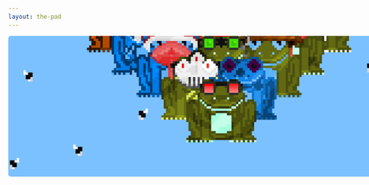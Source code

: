 ```yaml
---
layout: the-pad
---
```

<title>Fresh Frogs NFT 🍀 The Pad</title>
<img src="../assets/frogs/websiteBannerFinal.png" style="border-radius: 5px; width: auto; height: auto; max-width: 860px;">